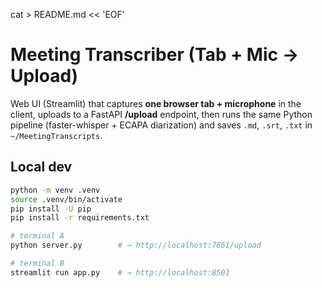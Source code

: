 cat > README.md << 'EOF'
# Meeting Transcriber (Tab + Mic → Upload)

Web UI (Streamlit) that captures **one browser tab + microphone** in the client, uploads to a FastAPI **/upload** endpoint, then runs the same Python pipeline (faster-whisper + ECAPA diarization) and saves `.md`, `.srt`, `.txt` in `~/MeetingTranscripts`.

## Local dev

```bash
python -m venv .venv
source .venv/bin/activate
pip install -U pip
pip install -r requirements.txt

# terminal A
python server.py        # → http://localhost:7861/upload

# terminal B
streamlit run app.py    # → http://localhost:8501

